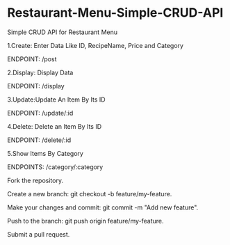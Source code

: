 # Restaurant-Menu-Simple-CRUD-API 
Simple CRUD API for Restaurant Menu

1.Create: Enter Data Like ID, RecipeName, Price and Category

ENDPOINT: /post

2.Display: Display Data

ENDPOINT: /display

3.Update:Update An Item By Its ID

ENDPOINT: /update/:id 

4.Delete: Delete an Item By Its ID

ENDPOINT: /delete/:id 

5.Show Items By Category

ENDPOINTS: /category/:category

Fork the repository.

Create a new branch: git checkout -b feature/my-feature.

Make your changes and commit: git commit -m "Add new feature".

Push to the branch: git push origin feature/my-feature.

Submit a pull request.

